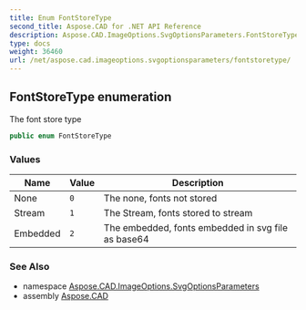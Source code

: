 ```yaml
---
title: Enum FontStoreType
second_title: Aspose.CAD for .NET API Reference
description: Aspose.CAD.ImageOptions.SvgOptionsParameters.FontStoreType enum. The font store type
type: docs
weight: 36460
url: /net/aspose.cad.imageoptions.svgoptionsparameters/fontstoretype/
---
```

## FontStoreType enumeration

The font store type

```csharp
public enum FontStoreType
```

### Values

| Name | Value | Description |
| --- | --- | --- |
| None | `0` | The none, fonts not stored |
| Stream | `1` | The Stream, fonts stored to stream |
| Embedded | `2` | The embedded, fonts embedded in svg file as base64 |

### See Also

* namespace [Aspose.CAD.ImageOptions.SvgOptionsParameters](../../aspose.cad.imageoptions.svgoptionsparameters/)
* assembly [Aspose.CAD](../../)


